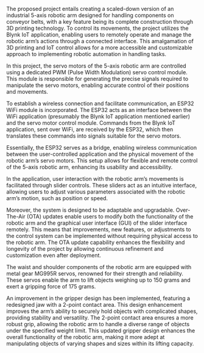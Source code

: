 The proposed project entails creating a scaled-down version of an industrial 5-axis robotic arm designed for handling components on conveyor belts, with a key feature being its complete construction through 3D printing technology. To control its movements, the project utilizes the Blynk IoT application, enabling users to remotely operate and manage the robotic arm’s actions through a connected interface. This amalgamation of 3D printing and IoT control allows for a more accessible and customizable approach to implementing robotic automation in handling tasks.

In this project, the servo motors of the 5-axis robotic arm are controlled using a dedicated PWM (Pulse Width Modulation) servo control module. This module is responsible for generating the precise signals required to manipulate the servo motors, enabling accurate control of their positions and movements.

To establish a wireless connection and facilitate communication, an ESP32 WiFi module is incorporated. The ESP32 acts as an interface between the WiFi application (presumably the Blynk IoT application mentioned earlier) and the servo motor control module. Commands from the Blynk IoT application, sent over WiFi, are received by the ESP32, which then translates these commands into signals suitable for the servo motors.

Essentially, the ESP32 serves as a bridge, enabling wireless communication between the user-controlled application and the physical movement of the robotic arm’s servo motors. This setup allows for flexible and remote control of the 5-axis robotic arm, enhancing its usability and accessibility.

In the application, user interaction with the robotic arm’s movements is facilitated through slider controls. These sliders act as an intuitive interface, allowing users to adjust various parameters associated with the robotic arm’s motion, such as position or speed.

Moreover, the system is designed to be adaptable and upgradable. Over-The-Air (OTA) updates enable users to modify both the functionality of the robotic arm and the graphical user interface (GUI) of the slider interface remotely. This means that improvements, new features, or adjustments to the control system can be implemented without requiring physical access to the robotic arm. The OTA update capability enhances the flexibility and longevity of the project by allowing continuous refinement and customization even after deployment.

The waist and shoulder components of the robotic arm are equipped with metal gear MG995R servos, renowned for their strength and reliability. These servos enable the arm to lift objects weighing up to 150 grams and exert a gripping force of 175 grams.

An improvement in the gripper design has been implemented, featuring a redesigned jaw with a 2-point contact area. This design enhancement improves the arm’s ability to securely hold objects with complicated shapes, providing stability and versatility. The 2-point contact area ensures a more robust grip, allowing the robotic arm to handle a diverse range of objects under the specified weight limit. This updated gripper design enhances the overall functionality of the robotic arm, making it more adept at manipulating objects of varying shapes and sizes within its lifting capacity.
